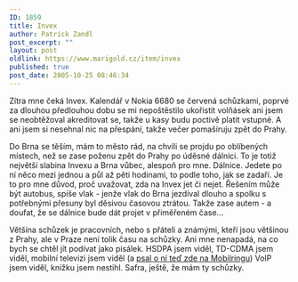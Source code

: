 ```yaml
---
ID: 1859
title: Invex
author: Patrick Zandl
post_excerpt: ""
layout: post
oldlink: https://www.marigold.cz/item/invex
published: true
post_date: 2005-10-25 08:46:34
---
```

<p>Zítra mne čeká Invex. Kalendář v Nokia 6680 se červená schůzkami, poprvé za dlouhou předlouhou dobu se mi nepoštěstilo ukořistit volňásek ani jsem se neobtěžoval akreditovat se, takže u kasy budu poctivě platit vstupné. A ani jsem si nesehnal nic na přespání, takže večer pomašíruju zpět do Prahy.</p>

<p>Do Brna se těším, mám to město rád, na chvíli se projdu po oblíbených místech, než se zase poženu zpět do Prahy po úděsné dálnici. To je totiž největší slabina Invexu a Brna vůbec, alespoň pro mne. Dálnice. Jedete po ní něco mezi jednou a půl až pěti hodinami, to podle toho, jak se zadaří. Je to pro mne důvod, proč uvažovat, zda na Invex jet či nejet. Řešením může být autobus, spíše vlak - jenže vlak do Brna jezdíval dlouho a spolku s potřebnými přesuny byl děsivou časovou ztrátou. Takže zase autem - a doufat, že se dálnice bude dát projet v přiměřeném čase... </p>

<p>Většina schůzek je pracovních, nebo s přáteli a známými, kteří jsou většinou z Prahy, ale v Praze není tolik času na schůzky. Ani mne nenapadá, na co bych se chtěl jít podívat jako pisálek. HSDPA jsem viděl, TD-CDMA jsem viděl, mobilní televizi jsem viděl (a <a href="http://www.mobilring.cz/index.php?option=com_mbr_content&amp;task=view&amp;id=391&amp;category=operatori">psal o ní teď zde na Mobilringu</a>) VoIP jsem viděl, knížku jsem nestihl. Safra, ještě, že mám ty schůzky.
</p>
